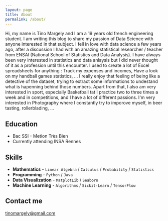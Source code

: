 ```yaml
---
layout: page
title: About
permalink: /about/
---
```


Hi, my name is Tino Margely and I am a 19 years old french engineering student. I am writing this blog to share my passion of Data Science with anyone interested in that subject. I fell in love with data science a few years ago, after a discussion I had with an amazing statistical researcher / teacher from ENSAI (National School of Statistics and Data Analysis). I have always been very interested in statistics and data anlaysis but I did never thought of it as a profession until this encounter. I used to create a lot of Excel spreadsheets for anything : Track my  expenses and incomes, Have a look on my handball games statistics, ... I really enjoy that feeling of being like a detective of the dataset, trying to extract some informations to undestand what is hapenning behind those numbers. Apart from that, I also am very interested in sport, especially Basketball tat I practice two to three times a week and in competitions, and I have a lot of different passions. I'm very interested in Photography where I constantly try to imporove myself, in beer tasting, rollerblading, ...

## Education

* Bac SSI - Metion Très Bien
* Currently attending INSA Rennes


## Skills

* **Mathematics** - `Linear Algebra` / `Calculus` / `Probability` / `Statistics`
* **Programming** - `Python` / `Java` 
* **Data Visualization** - `MatplotLib` / `Seaborn` 
* **Machine Learning** - `Algorithms` / `Sickit-Learn` / `TensorFlow` 


## Contact me

[tinomargely@gmail.com](mailto:tinomargely@gmail.com)

